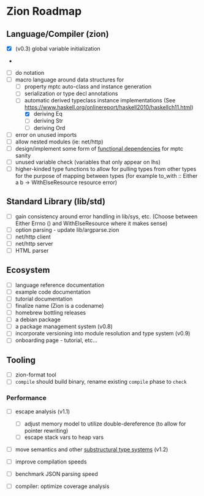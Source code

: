 # Zion Roadmap

## Language/Compiler (zion)

- [x] (v0.3) global variable initialization
- 
- [ ] do notation
- [ ] macro language around data structures for
  - [ ] property mptc auto-class and instance generation
  - [ ] serialization or type decl annotations
  - [ ] automatic derived typeclass instance implementations (See https://www.haskell.org/onlinereport/haskell2010/haskellch11.html)
    - [x] deriving Eq
    - [ ] deriving Str
    - [ ] deriving Ord
- [ ] error on unused imports
- [ ] allow nested modules (ie: net/http)
- [ ] design/implement some form of [functional dependencies](https://github.com/zionlang/reference-docs/blob/master/docs/2000-jones-functional-dependencies.pdf) for mptc sanity
- [ ] unused variable check (variables that only appear on lhs)
- [ ] higher-kinded type functions to allow for pulling types from other types for the purpose of mapping between types (for example to_with :: Either a b -> WithElseResource resource error)

## Standard Library (lib/std)

- [ ] gain consistency around error handling in lib/sys, etc. (Choose between Either Errno () and WithElseResource where it makes sense)
- [ ] option parsing - update lib/argparse.zion
- [ ] net/http client
- [ ] net/http server
- [ ] HTML parser

## Ecosystem
- [ ] language reference documentation
- [ ] example code documentation
- [ ] tutorial documentation
- [ ] finalize name (Zion is a codename)
- [ ] homebrew bottling releases
- [ ] a debian package
- [ ] a package management system (v0.8)
- [ ] incorporate versioning into module resolution and type system (v0.9)
- [ ] onboarding page - tutorial, etc...

## Tooling
- [ ] zion-format tool
- [ ] `compile` should build binary, rename existing `compile` phase to `check`

### Performance

- [ ] escape analysis (v1.1)
  - [ ] adjust memory model to utilize double-dereference (to allow for pointer rewriting)
  - [ ] escape stack vars to heap vars
- [ ] move semantics and other [substructural type systems](https://en.wikipedia.org/wiki/Substructural_type_system) (v1.2)
- [ ] improve compilation speeds
- [ ] benchmark JSON parsing speed
- [ ] compiler: optimize coverage analysis


